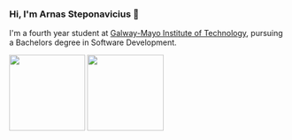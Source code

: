 ### Hi, I'm Arnas Steponavicius 👋
I'm a fourth year student at [Galway-Mayo Institute of Technology](https://www.gmit.ie/), pursuing a Bachelors degree in Software Development.

<img height="137.3px" src="https://github-readme-stats.vercel.app/api?username=ArnasSteponavicius00&hide_title=true&hide_border=true&show_icons=true&include_all_commits=true&count_private=true&line_height=21&text_color=000&icon_color=000&theme=vue-dark" /> <img height="137.3px" src="https://github-readme-stats.vercel.app/api/top-langs/?username=ArnasSteponavicius00&hide=html&hide_title=true&hide_border=true&layout=compact&langs_count=7&exclude_repo=comp426&text_color=000&icon_color=ffftheme=vue-dark" />

<!--
**ArnasSteponavicius00/ArnasSteponavicius00** is a ✨ _special_ ✨ repository because its `README.md` (this file) appears on your GitHub profile.

Here are some ideas to get you started:

- 🔭 I’m currently working on ...
- 🌱 I’m currently learning ...
- 👯 I’m looking to collaborate on ...
- 🤔 I’m looking for help with ...
- 💬 Ask me about ...
- 📫 How to reach me: ...
- 😄 Pronouns: ...
- ⚡ Fun fact: ...
-->
